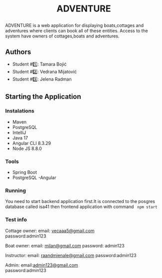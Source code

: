 # <p align="center"> ADVENTURE  </p> 

ADVENTURE is a web application for displaying boats,cottages and adventures where clients can book all of these entities.
Access to the system have owners of cottages,boats and adventures.

## Authors

- Student #:one:: Tamara Bojić
- Student #:two:: Vedrana Mijatović
- Student #:three:: Jelena Radman 


## Starting the Application

### Instalations
- Maven
- PostgreSQL
- IntelliJ
- Java 17
- Angular CLI 8.3.29
- Node JS 8.8.0

### Tools 
- Spring Boot
- PostgreSQL
-Angular
 

### Running
You need to start backend application first.It is connected to the posgres database called isa41 then frontend application with command
``` npm start```


### Test info

Cottage owner:
email: vecaaa5@gmail.com	
password:admin123

Boat owner:
email: milan@gmail.com
password: admin123

Instructor: 
email: raandmjenale@gmail.com
password:admin123

Admin:
email:admin123@gmail.com	
password:admin123